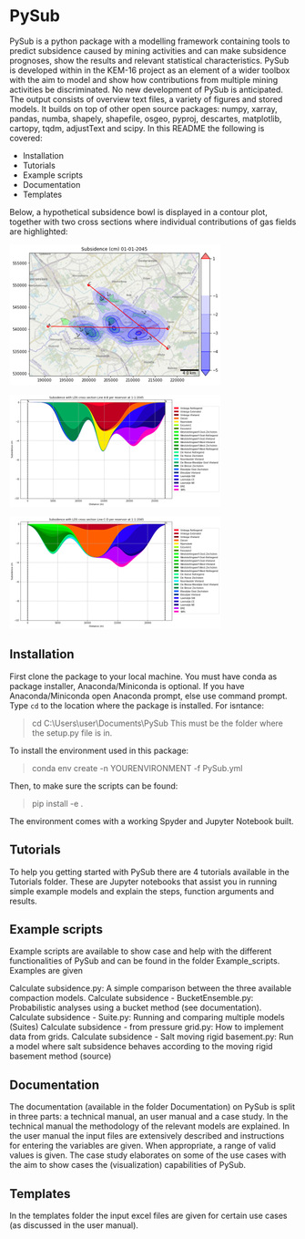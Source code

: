 # PySub
PySub is a python package with a modelling framework containing tools to predict subsidence caused by mining activities and can make subsidence prognoses, show the results and relevant statistical characteristics. PySub is developed within in the KEM-16 project as an element of a wider toolbox with the aim to model and show how contributions from multiple mining activities be discriminated. No new development of PySub is anticipated.
The output consists of overview text files, a variety of figures and stored models. It builds on top of other open source packages: numpy, xarray, pandas, numba, shapely, shapefile, osgeo, pyproj, descartes, matplotlib, cartopy, tqdm, adjustText and scipy.
In this README the following is covered:
- Installation
- Tutorials
- Example scripts
- Documentation
- Templates

Below, a hypothetical subsidence bowl is displayed in a contour plot, together with two cross sections where individual contributions of gas fields are highlighted:

![Model](https://github.com/TNO/PySub/blob/main/Subsidence_bowl_topview.png?raw=True)

![Model](https://github.com/TNO/PySub/blob/main/Subsidence_bowl_AB.png)

![Model](https://github.com/TNO/PySub/blob/main/Subsidence_bowl_CD.png)

## Installation
First clone the package to your local machine. You must have conda as package installer, Anaconda/Miniconda is optional. If you have Anaconda/Miniconda open Anaconda prompt, else use command prompt. Type `cd` to the location where the package is installed. For isntance:
>cd C:\Users\user\Documents\PySub
This must be the folder where the setup.py file is in.

To install the environment used in this package:
>conda env create -n YOURENVIRONMENT -f PySub.yml

Then, to make sure the scripts can be found:
>pip install -e .

The environment comes with a working Spyder and Jupyter Notebook built.

## Tutorials
To help you getting started with PySub there are 4 tutorials available in the Tutorials folder. These are Jupyter notebooks that assist you in running simple example models and explain the steps, function arguments and results.

## Example scripts
Example scripts are available to show case and help with the different functionalities of PySub and can be found in the folder Example_scripts. Examples are given

Calculate subsidence.py: A simple comparison between the three available compaction models.
Calculate subsidence - BucketEnsemble.py: Probabilistic analyses using a bucket method (see documentation).
Calculate subsidence - Suite.py: Running and comparing multiple models (Suites)
Calculate subsidence - from pressure grid.py: How to implement data from grids.
Calculate subsidence - Salt moving rigid basement.py: Run a model where salt subsidence behaves according to the moving rigid basement method (source)

## Documentation
The documentation (available in the folder Documentation) on PySub is split in three parts: a technical manual, an user manual and a case study. In the technical manual the methodology of the relevant models are explained. In the user manual the input files are extensively described and instructions for entering the variables are given. When appropriate, a range of valid values is given. The case study elaborates on some of the use cases with the aim to show cases the (visualization) capabilities of PySub.

## Templates
In the templates folder the input excel files are given for certain use cases (as discussed in the user manual).
